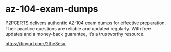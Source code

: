 # az-104-exam-dumps
P2PCERTS delivers authentic AZ-104 exam dumps for effective preparation. Their practice questions are reliable and updated regularly. With free updates and a money-back guarantee, it’s a trustworthy resource.

https://tinyurl.com/2the3esx
